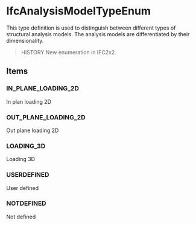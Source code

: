 # IfcAnalysisModelTypeEnum

This type definition is used to distinguish between different types of structural analysis models. The analysis models are differentiated by their dimensionality.<!-- end of definition -->

> HISTORY New enumeration in IFC2x2.

## Items

### IN_PLANE_LOADING_2D
In plan loading 2D

### OUT_PLANE_LOADING_2D
Out plane loading 2D

### LOADING_3D
Loading 3D

### USERDEFINED
User defined

### NOTDEFINED
Not defined
